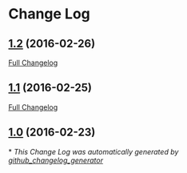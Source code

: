 # Change Log

## [1.2](https://github.com/wangsha/docker-elasticsearch/tree/1.2) (2016-02-26)
[Full Changelog](https://github.com/wangsha/docker-elasticsearch/compare/1.1...1.2)

## [1.1](https://github.com/wangsha/docker-elasticsearch/tree/1.1) (2016-02-25)
[Full Changelog](https://github.com/wangsha/docker-elasticsearch/compare/1.0...1.1)

## [1.0](https://github.com/wangsha/docker-elasticsearch/tree/1.0) (2016-02-23)


\* *This Change Log was automatically generated by [github_changelog_generator](https://github.com/skywinder/Github-Changelog-Generator)*